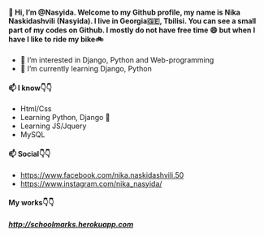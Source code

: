 #### 👋 Hi, I’m @Nasyida. Welcome to my Github profile, my name is Nika Naskidashvili (Nasyida). I live in Georgia🇬🇪, Tbilisi. You can see a small part of my codes on Github. I mostly do not have free time 😄 but when I have I like to ride my bike🚲 
- 👀 I’m interested in Django, Python and Web-programming
- 🐍 I’m currently learning Django, Python

#### 📫 **I know**👇👇
- Html/Css
- Learning Python, Django 🐍
- Learning JS/Jquery
- MySQL

#### 📫 **Social**👇👇
- https://www.facebook.com/nika.naskidashvili.50
- https://www.instagram.com/nika_nasyida/
  
#### **My works**👇👇
##### http://schoolmarks.herokuapp.com



